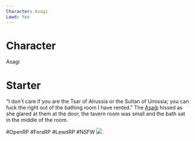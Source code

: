 ```yaml
---
Character: Asagi
Lewd: Yes
---
```

# Character
Asagi

# Starter
"I don't care if you are the Tsar of Alrussia or the Sultan of Umissia; you can fuck the right out of the bathing room I have rented." The [Aşağı](Aşağı.md) hissed as she glared at them at the door, the tavern room was small and the bath sat in the middle of the room.


#OpenRP #FeraRP #LewdRP  #NSFW
![](20210118_071457.jpg)